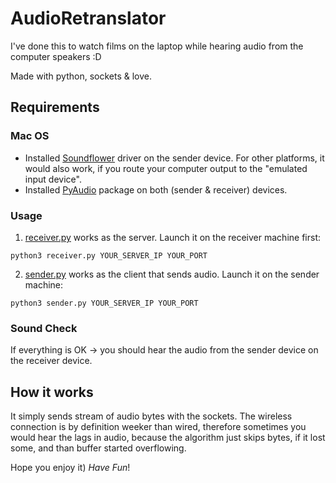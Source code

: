 # AudioRetranslator 

I've done this to watch films on the laptop while hearing audio from the computer speakers :D 

Made with python, sockets & love.

## Requirements

### Mac OS
- Installed [Soundflower](https://github.com/mattingalls/Soundflower/releases) driver on the sender device. For other platforms, it would also work, if you route your computer output to the "emulated input device".
- Installed [PyAudio](https://pypi.org/project/PyAudio/) package on both (sender & receiver) devices.

### Usage
1. [receiver.py](receiver.py) works as the server. Launch it on the receiver machine first:
```
python3 receiver.py YOUR_SERVER_IP YOUR_PORT
```
2. [sender.py](sender.py) works as the client that sends audio. Launch it on the sender machine:
```
python3 sender.py YOUR_SERVER_IP YOUR_PORT
```

### Sound Check
If everything is OK -> you should hear the audio from the sender device on the receiver device.

## How it works
It simply sends stream of audio bytes with the sockets. The wireless connection is by definition weeker than wired, therefore sometimes you would hear the lags in audio, because the algorithm just skips bytes, if it lost some, and than buffer started overflowing.

Hope you enjoy it) *Have Fun*!
